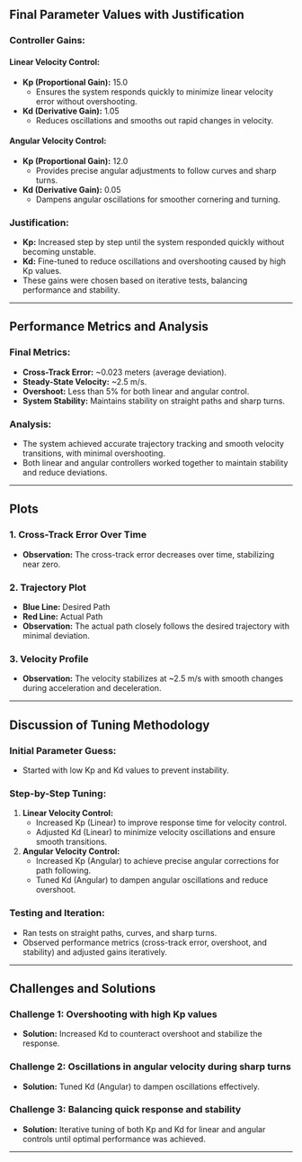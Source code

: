 ## Final Parameter Values with Justification

### Controller Gains:

#### Linear Velocity Control:
- **Kp (Proportional Gain):** 15.0
  - Ensures the system responds quickly to minimize linear velocity error without overshooting.
- **Kd (Derivative Gain):** 1.05
  - Reduces oscillations and smooths out rapid changes in velocity.

#### Angular Velocity Control:
- **Kp (Proportional Gain):** 12.0
  - Provides precise angular adjustments to follow curves and sharp turns.
- **Kd (Derivative Gain):** 0.05
  - Dampens angular oscillations for smoother cornering and turning.

### Justification:
- **Kp:** Increased step by step until the system responded quickly without becoming unstable.
- **Kd:** Fine-tuned to reduce oscillations and overshooting caused by high Kp values.
- These gains were chosen based on iterative tests, balancing performance and stability.

---

## Performance Metrics and Analysis

### Final Metrics:
- **Cross-Track Error:** ~0.023 meters (average deviation).
- **Steady-State Velocity:** ~2.5 m/s.
- **Overshoot:** Less than 5% for both linear and angular control.
- **System Stability:** Maintains stability on straight paths and sharp turns.

### Analysis:
- The system achieved accurate trajectory tracking and smooth velocity transitions, with minimal overshooting.
- Both linear and angular controllers worked together to maintain stability and reduce deviations.

---

## Plots

### 1. Cross-Track Error Over Time
- **Observation:** The cross-track error decreases over time, stabilizing near zero.

### 2. Trajectory Plot
- **Blue Line:** Desired Path
- **Red Line:** Actual Path
- **Observation:** The actual path closely follows the desired trajectory with minimal deviation.

### 3. Velocity Profile
- **Observation:** The velocity stabilizes at ~2.5 m/s with smooth changes during acceleration and deceleration.

---

## Discussion of Tuning Methodology

### Initial Parameter Guess:
- Started with low Kp and Kd values to prevent instability.

### Step-by-Step Tuning:
1. **Linear Velocity Control:**
   - Increased Kp (Linear) to improve response time for velocity control.
   - Adjusted Kd (Linear) to minimize velocity oscillations and ensure smooth transitions.
2. **Angular Velocity Control:**
   - Increased Kp (Angular) to achieve precise angular corrections for path following.
   - Tuned Kd (Angular) to dampen angular oscillations and reduce overshoot.

### Testing and Iteration:
- Ran tests on straight paths, curves, and sharp turns.
- Observed performance metrics (cross-track error, overshoot, and stability) and adjusted gains iteratively.

---

## Challenges and Solutions

### Challenge 1: Overshooting with high Kp values
- **Solution:** Increased Kd to counteract overshoot and stabilize the response.

### Challenge 2: Oscillations in angular velocity during sharp turns
- **Solution:** Tuned Kd (Angular) to dampen oscillations effectively.

### Challenge 3: Balancing quick response and stability
- **Solution:** Iterative tuning of both Kp and Kd for linear and angular controls until optimal performance was achieved.

---
